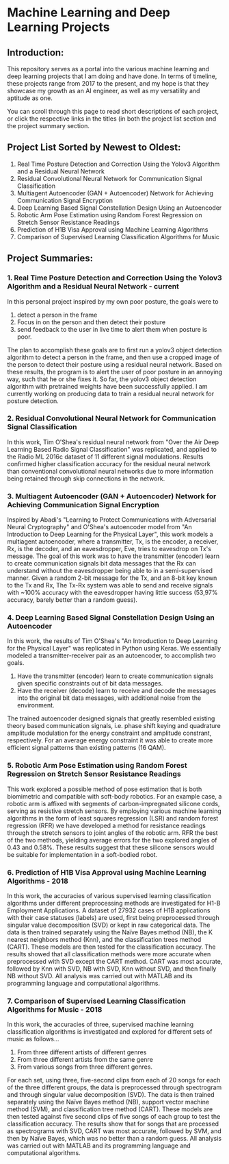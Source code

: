 # Machine Learning and Deep Learning Projects

## Introduction:
This repository serves as a portal into the various machine learning and deep learning projects that I am doing and have done. In terms of timeline, these projects range from 2017 to the present, and my hope is that they showcase my growth as an AI engineer, as well as my versatility and aptitude as one.  

You can scroll through this page to read short descriptions of each project, or click the respective links in the titles (in both the project list section and the project summary section.  

## Project List Sorted by Newest to Oldest:

1. Real Time Posture Detection and Correction Using the Yolov3 Algorithm and a Residual Neural Network 
2. Residual Convolutional Neural Network for Communication Signal Classification
3. Multiagent Autoencoder (GAN + Autoencoder) Network for Achieving Communication Signal Encryption
4. Deep Learning Based Signal Constellation Design Using an Autoencoder
5. Robotic Arm Pose Estimation using Random Forest Regression on Stretch Sensor Resistance Readings
6. Prediction of H1B Visa Approval using Machine Learning Algorithms
7. Comparison of Supervised Learning Classification Algorithms for Music  

## Project Summaries:

### 1. Real Time Posture Detection and Correction Using the Yolov3 Algorithm and a Residual Neural Network - current
In this personal project inspired by my own poor posture, the goals were to
1. detect a person in the frame
2. Focus in on the person and then detect their posture
3. send feedback to the user in live time to alert them when posture is poor.  

The plan to accomplish these goals are to first run a yolov3 object detection algorithm to detect a person in the frame, and then use a cropped image of the person to detect their posture using a residual neural network. Based on these results, the program is to alert the user of poor posture in an annoying way, such that he or she fixes it. So far, the yolov3 object detection algorithm with pretrained weights have been successfully applied. I am currently working on producing data to train a residual neural network for posture detection.

### 2. Residual Convolutional Neural Network for Communication Signal Classification
In this work, Tim O'Shea's residual neural network from "Over the Air Deep Learning Based Radio Signal Classification" was replicated, and applied to the Radio ML 2016c dataset of 11 different signal modulations. Results confirmed higher classification accuracy for the residual neural network than conventional convolutional neural networks due to more information being retained through skip connections in the network.

### 3. Multiagent Autoencoder (GAN + Autoencoder) Network for Achieving Communication Signal Encryption
Inspired by Abadi's "Learning to Protect Communications with Adversarial Neural Cryptography" and O'Shea's autoencoder model from "An Introduction to Deep Learning for the Physical Layer", this work models a multiagent autoencoder, where a transmitter, Tx, is the encoder, a receiver, Rx, is the decoder, and an eavesdropper, Eve, tries to eavesdrop on Tx's message. The goal of this work was to have the transmitter (encoder) learn to create communication signals bit data messages that the Rx can understand without the eavesdropper being able to in a semi-supervised manner. Given a random 2-bit message for the Tx, and an 8-bit key known to the Tx and Rx, The Tx-Rx system was able to send and receive signals with ~100% accuracy with the eavesdropper having little success (53,97% accuracy, barely better than a random guess).

### 4. Deep Learning Based Signal Constellation Design Using an Autoencoder
In this work, the results of Tim O'Shea's "An Introduction to Deep Learning for the Physical Layer" was replicated in Python using Keras. We essentially modeled a transmitter-receiver pair as an autoencoder, to accomplish two goals.
1. Have the transmitter (encoder) learn to create communication signals given specific constraints out of bit data messages.
2. Have the receiver (decode) learn to receive and decode the messages into the original bit data messages, with additional noise from the environment.  

The trained autoencoder designed signals that greatly resembled existing theory based communication signals, i.e. phase shift keying and quadrature amplitude modulation for the energy constraint and amplitude constrant, respectively. For an average energy constraint it was able to create more efficient signal patterns than existing patterns (16 QAM).

### 5. Robotic Arm Pose Estimation using Random Forest Regression on Stretch Sensor Resistance Readings
This work explored a possible method of pose estimation that is both biomimetric and compatible with soft-body robotics. For an example case, a robotic arm is affixed with segments of carbon-impregnated silicone cords, serving as resistive stretch sensors. By employing various machine learning algorithms in the form of least squares regression (LSR) and random forest regression (RFR) we have developed a method for resistance readings through the stretch sensors to joint angles of the robotic arm. RFR the best of the two methods, yielding average errors for the two explored angles of 0.43 and 0.58%. These results suggest that these silicone sensors would be suitable for implementation in a soft-bodied robot.  

### 6. Prediction of H1B Visa Approval using Machine Learning Algorithms - 2018
In this work, the accuracies of various supervised learning classification algorithms under different preprocessing methods are investigated for H1-B Employment Applications. A dataset of 27932 cases of H1B applications with their case statuses (labels) are used, first being preprocessed through singular value decomposition (SVD) or kept in raw categorical data. The data is then trained separately using the Naïve Bayes method (NB), the K nearest neighbors method (Knn), and the classification trees method (CART). These models are then tested for the classification accuracy. The results showed that all classification methods were more accurate when preprocessed with SVD except the CART method. CART was most accurate, followed by Knn with SVD, NB with SVD, Knn without SVD, and then finally NB without SVD. All analysis was carried out with MATLAB and its programming language and computational algorithms.  

### 7. Comparison of Supervised Learning Classification Algorithms for Music - 2018
In this work, the accuracies of three, supervised machine learning classification algorithms is investigated and explored for different sets of music as follows...
1. From three different artists of different genres
2. From three different artists from the same genre
3. From various songs from three different genres.  

For each set, using three, five-second clips from each of 20 songs for each of the three different groups, the data is preprocessed through spectrogram and through singular value decomposition (SVD). The data is then trained separately using the Naïve Bayes method (NB), support vector machine method (SVM), and classification tree method (CART). These models are then tested against five second clips of five songs of each group to test the classification accuracy. The results show that for songs that are processed as spectrograms with SVD, CART was most accurate, followed by SVM, and then by Naïve Bayes, which was no better than a random guess. All analysis was carried out with MATLAB and its programming language and computational algorithms.
